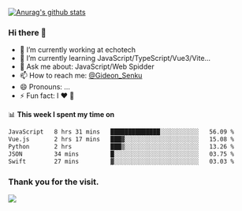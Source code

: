 [![Anurag's github stats](https://github-readme-stats.vercel.app/api?username=gideonsenku)](https://github.com/anuraghazra/github-readme-stats)
### Hi there 👋
- 🔭 I’m currently working at echotech
- 🌱 I’m currently learning JavaScript/TypeScript/Vue3/Vite...
- 💬 Ask me about: JavaScript/Web Spidder 
- 📫 How to reach me: [@Gideon_Senku](https://t.me/Gideon_Senku)
- 😄 Pronouns: ...
- ⚡ Fun fact: I ❤️ 🎵

📊 **This week I spent my time on**
<!--START_SECTION:waka-->

```txt
JavaScript   8 hrs 31 mins   ██████████████░░░░░░░░░░░   56.09 %
Vue.js       2 hrs 17 mins   ███▓░░░░░░░░░░░░░░░░░░░░░   15.08 %
Python       2 hrs           ███▒░░░░░░░░░░░░░░░░░░░░░   13.26 %
JSON         34 mins         █░░░░░░░░░░░░░░░░░░░░░░░░   03.75 %
Swift        27 mins         ▓░░░░░░░░░░░░░░░░░░░░░░░░   03.03 %
```

<!--END_SECTION:waka-->


### Thank you for the visit.
![](http://profile-counter.glitch.me/gideonsenku/count.svg)
<!--
**GideonSenku/GideonSenku** is a ✨ _special_ ✨ repository because its `README.md` (this file) appears on your GitHub profile.

Here are some ideas to get you started:

- 🔭 I’m currently working on ...
- 🌱 I’m currently learning ...
- 👯 I’m looking to collaborate on ...
- 🤔 I’m looking for help with ...
- 💬 Ask me about ...
- 📫 How to reach me: ...
- 😄 Pronouns: ...
- ⚡ Fun fact: ...
-->
